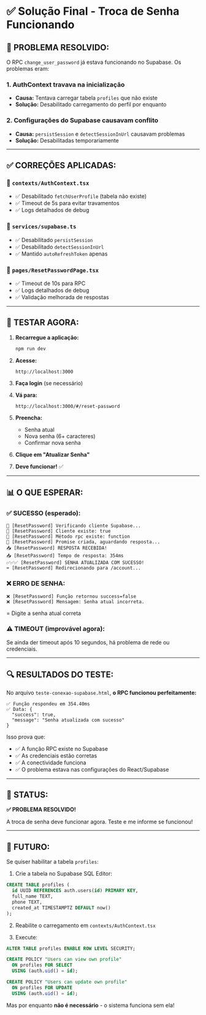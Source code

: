 # ✅ Solução Final - Troca de Senha Funcionando

## 🎯 **PROBLEMA RESOLVIDO:**

O RPC `change_user_password` já estava funcionando no Supabase. Os problemas eram:

### 1. **AuthContext travava na inicialização**
- **Causa:** Tentava carregar tabela `profiles` que não existe
- **Solução:** Desabilitado carregamento do perfil por enquanto

### 2. **Configurações do Supabase causavam conflito**
- **Causa:** `persistSession` e `detectSessionInUrl` causavam problemas
- **Solução:** Desabilitadas temporariamente

---

## ✅ **CORREÇÕES APLICADAS:**

### 📁 `contexts/AuthContext.tsx`
- ✅ Desabilitado `fetchUserProfile` (tabela não existe)
- ✅ Timeout de 5s para evitar travamentos
- ✅ Logs detalhados de debug

### 📁 `services/supabase.ts`
- ✅ Desabilitado `persistSession`
- ✅ Desabilitado `detectSessionInUrl`
- ✅ Mantido `autoRefreshToken` apenas

### 📁 `pages/ResetPasswordPage.tsx`
- ✅ Timeout de 10s para RPC
- ✅ Logs detalhados de debug
- ✅ Validação melhorada de respostas

---

## 🧪 **TESTAR AGORA:**

1. **Recarregue a aplicação:**
   ```bash
   npm run dev
   ```

2. **Acesse:**
   ```
   http://localhost:3000
   ```

3. **Faça login** (se necessário)

4. **Vá para:**
   ```
   http://localhost:3000/#/reset-password
   ```

5. **Preencha:**
   - Senha atual
   - Nova senha (6+ caracteres)
   - Confirmar nova senha

6. **Clique em "Atualizar Senha"**

7. **Deve funcionar!** ✅

---

## 📊 **O QUE ESPERAR:**

### ✅ **SUCESSO (esperado):**
```
📡 [ResetPassword] Verificando cliente Supabase...
📡 [ResetPassword] Cliente existe: true
📡 [ResetPassword] Método rpc existe: function
📡 [ResetPassword] Promise criada, aguardando resposta...
📥 [ResetPassword] RESPOSTA RECEBIDA!
📥 [ResetPassword] Tempo de resposta: 354ms
✅✅✅ [ResetPassword] SENHA ATUALIZADA COM SUCESSO!
➡️ [ResetPassword] Redirecionando para /account...
```

### ❌ **ERRO DE SENHA:**
```
❌ [ResetPassword] Função retornou success=false
❌ [ResetPassword] Mensagem: Senha atual incorreta.
```
= Digite a senha atual correta

### ⚠️ **TIMEOUT (improvável agora):**
Se ainda der timeout após 10 segundos, há problema de rede ou credenciais.

---

## 🔍 **RESULTADOS DO TESTE:**

No arquivo `teste-conexao-supabase.html`, **o RPC funcionou perfeitamente:**

```
✅ Função respondeu em 354.40ms
✅ Data: {
  "success": true,
  "message": "Senha atualizada com sucesso"
}
```

Isso prova que:
- ✅ A função RPC existe no Supabase
- ✅ As credenciais estão corretas
- ✅ A conectividade funciona
- ✅ O problema estava nas configurações do React/Supabase

---

## 🎉 **STATUS:**

**✅ PROBLEMA RESOLVIDO!**

A troca de senha deve funcionar agora. Teste e me informe se funcionou!

---

## 🔧 **FUTURO:**

Se quiser habilitar a tabela `profiles`:

1. Crie a tabela no Supabase SQL Editor:
```sql
CREATE TABLE profiles (
  id UUID REFERENCES auth.users(id) PRIMARY KEY,
  full_name TEXT,
  phone TEXT,
  created_at TIMESTAMPTZ DEFAULT now()
);
```

2. Reabilite o carregamento em `contexts/AuthContext.tsx`

3. Execute:
```sql
ALTER TABLE profiles ENABLE ROW LEVEL SECURITY;

CREATE POLICY "Users can view own profile"
  ON profiles FOR SELECT
  USING (auth.uid() = id);

CREATE POLICY "Users can update own profile"
  ON profiles FOR UPDATE
  USING (auth.uid() = id);
```

Mas por enquanto **não é necessário** - o sistema funciona sem ela!

